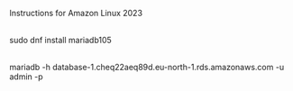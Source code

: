 Instructions for Amazon Linux 2023

<br>sudo dnf install mariadb105

<br>mariadb -h database-1.cheq22aeq89d.eu-north-1.rds.amazonaws.com -u admin -p

